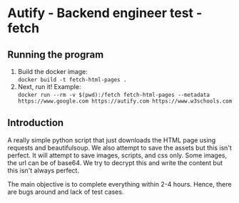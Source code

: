 # Autify - Backend engineer test - fetch

## Running the program

1. Build the docker image:<br>`docker build -t fetch-html-pages .`
2. Next, run it! Example:<br>
`docker run --rm -v $(pwd):/fetch fetch-html-pages --metadata https://www.google.com https://autify.com https://www.w3schools.com`

## Introduction

A really simple python script that just downloads the HTML page using requests and beautifulsoup.
We also attempt to save the assets but this isn't perfect. It will attempt to save images, scripts, and css only.
Some images, the url can be of base64. We try to decrypt this and write the content but this isn't always perfect.

The main objective is to complete everything within 2-4 hours. Hence, there are bugs around and lack of test cases.